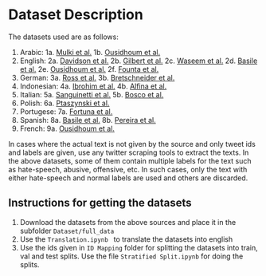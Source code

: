 # Dataset Description
The datasets used are as follows:
1. Arabic:
	1a. [Mulki et al.](https://github.com/Hala-Mulki/L-HSAB-First-Arabic-Levantine-HateSpeech-Dataset)
	1b. [Ousidhoum et al.](https://github.com/HKUST-KnowComp/MLMA_hate_speech)
2. English:
	2a. [Davidson et al.](https://github.com/t-davidson/hate-speech-and-offensive-language)
	2b. [Gilbert et al.](https://github.com/aitor-garcia-p/hate-speech-dataset)
	2c. [Waseem et al.](https://github.com/zeerakw/hatespeech)
	2d. [Basile et al.](https://github.com/msang/hateval)
	2e. [Ousidhoum et al.](https://github.com/HKUST-KnowComp/MLMA_hate_speech)
	2f. [Founta et al.](https://github.com/ENCASEH2020/hatespeech-twitter)
3. German:
	3a. [Ross et al.](https://github.com/UCSM-DUE/IWG_hatespeech_public)
	3b. [Bretschneider et al.](http://www.ub-web.de/research/)
4. Indonesian:
	4a. [Ibrohim et al.](https://github.com/okkyibrohim/id-multi-label-hate-speech-and-abusive-language-detection)
	4b. [Alfina et al.](https://github.com/ialfina/id-hatespeech-detection)
5. Italian: 
	5a. [Sanguinetti et al.](https://github.com/msang/hate-speech-corpus)
	5b. [Bosco et al.](https://github.com/msang/haspeede2018)
6. Polish: 
	6a. [Ptaszynski et al.](http://poleval.pl/tasks/task6)
7. Portugese:
	7a. [Fortuna et al.](https://github.com/paulafortuna/Portuguese-Hate-Speech-Dataset)
8. Spanish:
	8a. [Basile et al.](https://github.com/msang/hateval)
	8b. [Pereira et al.](https://zenodo.org/record/2592149)
9. French:
	9a. [Ousidhoum et al.](https://github.com/HKUST-KnowComp/MLMA_hate_speech)

In cases where the actual text is not given by the source and only tweet ids and labels are given, use any twitter scraping tools to extract the texts.
In the above datasets, some of them contain multiple labels for the text such as hate-speech, abusive, offensive, etc. In such cases, only the text with either hate-speech and normal labels are used and others are discarded. 


## Instructions for getting the datasets
1. Download the datasets from the above sources and place it in the subfolder `Dataset/full_data`
2. Use the `Translation.ipynb ` to translate the datasets into english
3. Use the ids given in `ID Mapping` folder for splitting the datasets into train, val and test splits. Use the file `Stratified Split.ipynb` for doing the splits. 